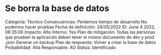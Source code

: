 # Se borra la base de datos

Categoría: Técnico
Consecuencias: Perdemos tiempo de desarrollo
No podemos hacer pruebas
Fecha de definición: 24/05/2022
ID: June 4 2022, 08:35:00
Impacto: Alto
Interno: Yes
Plan de mitigación: Todas las personas que prueben la aplicación deben tener el mismo documento de dev y prod .json 
Generar un backup 
Plan de respuesta: Volver a crear la base de datos
Probabilidad: Alta
Responsable: AO
Status: Identificado